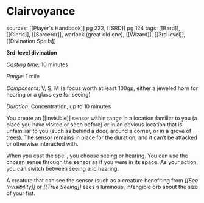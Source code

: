 # Clairvoyance
sources: [[Player's Handbook]] pg 222, [[SRD]] pg 124
tags: [[Bard]], [[Cleric]], [[Sorceror]], warlock (great old one), [[Wizard]], [[3rd level]], [[Divination Spells]]

**3rd-level divination**

*Casting time*: 10 minutes

*Range*: 1 mile

*Components*: V, S, M (a focus worth at least 100gp, either a jeweled horn for hearing or a glass eye for seeing)

*Duration*: Concentration, up to 10 minutes

You create an [[invisible]] sensor within range in a location familiar to you (a place you have visited or seen before) or in an obvious location that is unfamiliar to you (such as behind a door, around a corner, or in a grove of trees). The sensor remains in place for the duration, and it can’t be attacked or otherwise interacted with.

When you cast the spell, you choose seeing or hearing. You can use the chosen sense through the sensor as if you were in its space. As your action, you can switch between seeing and hearing.

A creature that can see the sensor (such as a creature benefiting from *[[See Invisibility]]* or *[[True Seeing]]* sees a luminous, intangible orb about the size of your fist.
